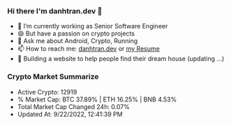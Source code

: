 ### Hi there I'm danhtran.dev 👋

- 🔭 I’m currently working as Senior Software Engineer
- 😄 But have a passion on crypto projects
- 💬 Ask me about Android, Crypto, Running 
- 📫 How to reach me: <a href="https://danhtran.dev" target="_blank">danhtran.dev</a> or <a href="Developer-Resume.pdf" target="_blank">my Resume</a>
- 🌱 Building a website to help people find their dream house (updating ...)

### Crypto Market Summarize
- Active Crypto: 12919
- % Market Cap: BTC 37.89% | ETH 16.25% | BNB 4.53%
- Total Market Cap Changed 24h: 0.07%
- Updated At: 9/22/2022, 12:41:39 PM
